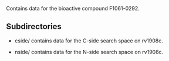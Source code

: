 Contains data for the bioactive compound F1061-0292.

## Subdirectories

- cside/ contains data for the C-side search space on rv1908c.

- nside/ contains data for the N-side search space on rv1908c.

